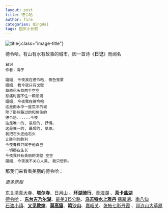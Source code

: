 ```yaml
---
layout: post
title: 德令哈
author: fire
categories: QingHai 
tags: 国庆小长假
---
```


![title](//image.sideproject.cn/travel/202010/delingha-title.jpg){:class="image-title"}

德令哈，有山有水有故事的城市，因一首诗《**日记**》而闻名

```
日记
作者：海子

姐姐, 今夜我在德令哈, 夜色笼罩
姐姐, 我今夜只有戈壁
草原尽头我两手空空
悲痛时握不住一颗泪滴
姐姐, 今夜我在德令哈
这是雨水中一座荒凉的城
除了那些路过的和居住的
德令哈......今夜
这是唯一的, 最后的, 抒情。
这是唯一的, 最后的, 草原。
我把石头还给石头
让胜利的胜利
今夜青稞只属于他自己
一切都在生长
今夜我只有美丽的戈壁 空空
姐姐, 今夜我不关心人类, 我只想你。
```

那我们来看看美丽的德令哈：


*更多旅程*

[东关清真大寺](dong-guan-qing-zhen-si.html)、[**塔尔寺**](ta-er-temple.html)、[日月山](ri-yue-shan.html) 、[**环湖骑行**](bicycle.html)、[青海湖](qing-hai-lake.html) 、[**茶卡盐湖**](cha-ka-salt-lake.html)  
[德令哈](de-ling-ha.html) 、[**东台吉乃尔湖**](dong-tai-ji-nai-hu.html)、[最美315公路](road-315.html)、[**乌苏特水上雅丹**](shui-shang-ya-dan.html) [翡翠湖](fei-cui-hu.html)、[南八仙](nan-ba-xian.html)  
[石油小镇](shi-you-xiao-zhen.html)、[**又见敦煌**](you-jian-dun-huang.html)、[**莫高窟**](mo-gao-ku.html)、[**鸣沙山**](ming-sha-shan.html)、[嘉峪关](jia-yu-guan.html)、[张掖七彩丹霞](qi-cai-dan-xia.html) 、[祁连山大草原](qi-lian-shan.html)